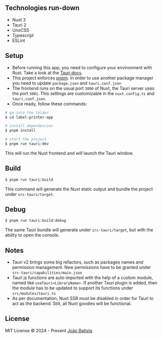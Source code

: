 ## Technologies run-down

- Nuxt 3
- Tauri 2
- UnoCSS
- Typescript
- ESLint

## Setup

  - Before running this app, you need to configure your environment with Rust. Take a look at the [Tauri docs](https://v2.tauri.app/start/prerequisites).
  - This project enforces [pnpm](https://pnpm.io). In order to use another package manager you need to update `package.json` and `tauri.conf.json`
  - The frontend runs on the usual port `3000` of Nuxt, the Tauri server uses the port `3001`. This settings are customizable in the `nuxt.config.ts` and `tauri.conf.json`.
  - Once ready, follow these commands:

  ```sh
  # go into the folder
  $ cd label-printer-app

  # install dependencies
  $ pnpm install

  # start the project
  $ pnpm run tauri:dev
  ```

  This will run the Nuxt frontend and will launch the Tauri window.

## Build

  ```sh
  $ pnpm run tauri:build
  ```

This command will generate the Nuxt static output and bundle the project under `src-tauri/target`.

## Debug

  ```sh
  $ pnpm run tauri:build:debug
  ```

The same Tauri bundle will generate under `src-tauri/target`, but with the ability to open the console.

## Notes

- Tauri v2 brings some big refactors, such as packages names and permission management. New permissions have to be granted under `src-tauri/capabilities/main.json`
- Tauri js functions are auto imported with the help of a custom module, named like `useTauri<LibraryName>`. If another Tauri plugin is added, then the module has to be updated to support its functions under `src/modules/tauri.ts`
- As per documentation, Nuxt SSR must be disabled in order for Tauri to act as the backend. Still, all Nuxt goodies will be functional.

## License

MIT License © 2024 - Present [João Batista](https://github.com/jotapebatista)
